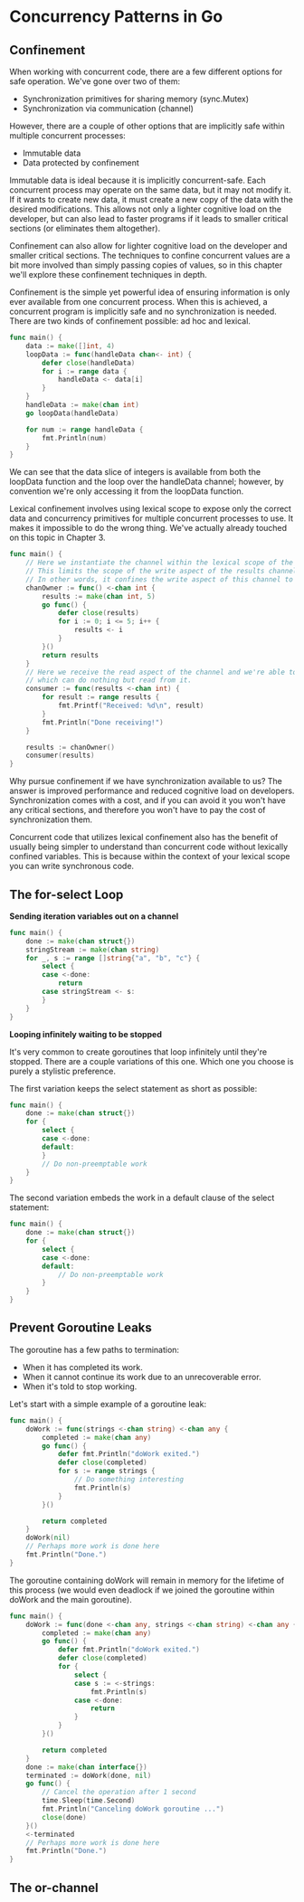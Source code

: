 # Concurrency Patterns in Go

## Confinement

When working with concurrent code, there are a few different options for safe operation. We've gone over two of them:

- Synchronization primitives for sharing memory (sync.Mutex)
- Synchronization via communication (channel)

However, there are a couple of other options that are implicitly safe within multiple concurrent processes:

- Immutable data
- Data protected by confinement

Immutable data is ideal because it is implicitly concurrent-safe. Each concurrent process may operate on the same data, but it may not modify it. If it wants to create new data, it must create a new copy of the data with the desired modifications. This allows not only a lighter cognitive load on the developer, but can also lead to faster programs if it leads to smaller critical sections (or eliminates them altogether).

Confinement can also allow for lighter cognitive load on the developer and smaller critical sections. The techniques to confine concurrent values are a bit more involved than simply passing copies of values, so in this chapter we'll explore these confinement techniques in depth.

Confinement is the simple yet powerful idea of ensuring information is only ever available from one concurrent process. When this is achieved, a concurrent program is implicitly safe and no synchronization is needed. There are two kinds of confinement possible: ad hoc and lexical.

```go
func main() {
	data := make([]int, 4)
	loopData := func(handleData chan<- int) {
		defer close(handleData)
		for i := range data {
			handleData <- data[i]
		}
	}
	handleData := make(chan int)
	go loopData(handleData)

	for num := range handleData {
		fmt.Println(num)
	}
}
```
We can see that the data slice of integers is available from both the loopData function and the loop over the handleData channel; however, by convention we're only accessing it from the loopData function.

Lexical confinement involves using lexical scope to expose only the correct data and concurrency primitives for multiple concurrent processes to use. It makes it impossible to do the wrong thing. We've actually already touched on this topic in Chapter 3.

```go
func main() {
    // Here we instantiate the channel within the lexical scope of the chanOwner function.
    // This limits the scope of the write aspect of the results channel to the closure defined below it.
    // In other words, it confines the write aspect of this channel to prevent other goroutines from writing to it.
	chanOwner := func() <-chan int {
		results := make(chan int, 5)
		go func() {
			defer close(results)
			for i := 0; i <= 5; i++ {
				results <- i
			}
		}()
		return results
	}
    // Here we receive the read aspect of the channel and we're able to pass it into the consumer
    // which can do nothing but read from it.
	consumer := func(results <-chan int) {
		for result := range results {
			fmt.Printf("Received: %d\n", result)
		}
		fmt.Println("Done receiving!")
	}

	results := chanOwner()
	consumer(results)
}
```

Why pursue confinement if we have synchronization available to us? The answer is improved performance and reduced cognitive load on developers. Synchronization comes with a cost, and if you can avoid it you won't have any critical sections, and therefore you won't have to pay the cost of synchronization them.

Concurrent code that utilizes lexical confinement also has the benefit of usually being simpler to understand than concurrent code without lexically confined variables. This is because within the context of your lexical scope you can write synchronous code.

## The for-select Loop

**Sending iteration variables out on a channel**

```go
func main() {
	done := make(chan struct{})
	stringStream := make(chan string)
	for _, s := range []string{"a", "b", "c"} {
		select {
		case <-done:
			return
		case stringStream <- s:
		}
	}
}
```

**Looping infinitely waiting to be stopped**

It's very common to create goroutines that loop infinitely until they're stopped. There are a couple variations of this one. Which one you choose is purely a stylistic preference.

The first variation keeps the select statement as short as possible:

```go
func main() {
	done := make(chan struct{})
	for {
		select {
		case <-done:
		default:
		}
		// Do non-preemptable work
	}
}
```

The second variation embeds the work in a default clause of the select statement:

```go
func main() {
	done := make(chan struct{})
	for {
		select {
		case <-done:
		default:
			// Do non-preemptable work
		}
	}
}
```

## Prevent Goroutine Leaks

The goroutine has a few paths to termination:

- When it has completed its work.
- When it cannot continue its work due to an unrecoverable error.
- When it's told to stop working.

Let's start with a simple example of a goroutine leak:

```go
func main() {
	doWork := func(strings <-chan string) <-chan any {
		completed := make(chan any)
		go func() {
			defer fmt.Println("doWork exited.")
			defer close(completed)
			for s := range strings {
				// Do something interesting
				fmt.Println(s)
			}
		}()

		return completed
	}
	doWork(nil)
	// Perhaps more work is done here
	fmt.Println("Done.")
}
```

The goroutine containing doWork will remain in memory for the lifetime of this process (we would even deadlock if we joined the goroutine within doWork and the main goroutine).

```go
func main() {
	doWork := func(done <-chan any, strings <-chan string) <-chan any {
		completed := make(chan any)
		go func() {
			defer fmt.Println("doWork exited.")
			defer close(completed)
			for {
				select {
				case s := <-strings:
					fmt.Println(s)
				case <-done:
					return
				}
			}
		}()

		return completed
	}
	done := make(chan interface{})
	terminated := doWork(done, nil)
	go func() {
		// Cancel the operation after 1 second
		time.Sleep(time.Second)
		fmt.Println("Canceling doWork goroutine ...")
		close(done)
	}()
	<-terminated
	// Perhaps more work is done here
	fmt.Println("Done.")
}
```



## The or-channel
